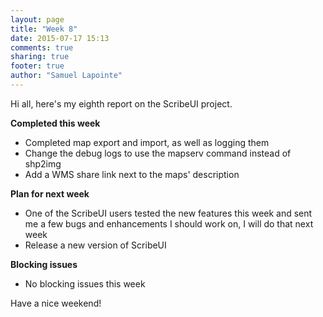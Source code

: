 ```yaml
---
layout: page
title: "Week 8"
date: 2015-07-17 15:13
comments: true
sharing: true
footer: true
author: "Samuel Lapointe"
---
```


Hi all, here's my eighth report on the ScribeUI project.

**Completed this week**

* Completed map export and import, as well as logging them
* Change the debug logs to use the mapserv command instead of shp2img
* Add a WMS share link next to the maps' description

**Plan for next week**

* One of the ScribeUI users tested the new features this week and sent me a few bugs and enhancements I should work on, I will do that next week
* Release a new version of ScribeUI

**Blocking issues**

* No blocking issues this week

Have a nice weekend!
